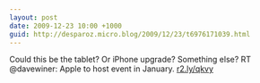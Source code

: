 ```yaml
---
layout: post
date: 2009-12-23 10:00 +1000
guid: http://desparoz.micro.blog/2009/12/23/t6976171039.html
---
```

Could this be the tablet? Or iPhone upgrade? Something else? RT @davewiner: Apple to host event in January. [r2.ly/qkvy](http://r2.ly/qkvy)
